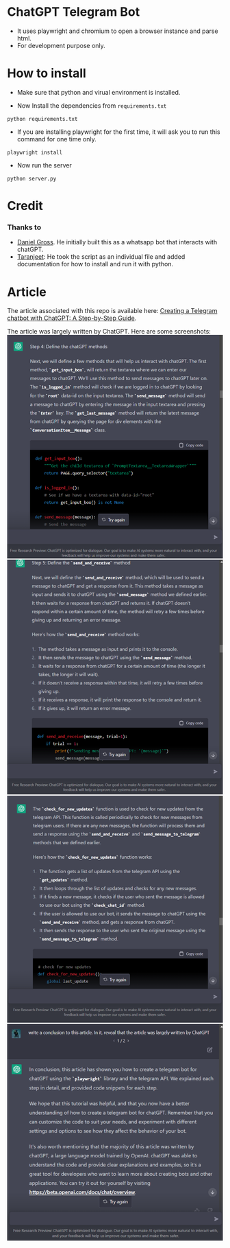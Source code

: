 # ChatGPT Telegram Bot

* It uses playwright and chromium to open a browser instance and parse html.
* For development purpose only.


# How to install

* Make sure that python and virual environment is installed.

* Now Install the dependencies from `requirements.txt`

```
python requirements.txt
```

* If you are installing playwright for the first time, it will ask you to run this command for one time only.

```
playwright install
```

* Now run the server

```
python server.py
```

# Credit

### Thanks to 
- [Daniel Gross](https://github.com/danielgross/whatsapp-gpt). He initially built this as a whatsapp bot that interacts with chatGPT.
- [Taranjeet](https://github.com/taranjeet/chatgpt-api): He took the script as an individual file and added documentation for how to install and run it with python.

# Article
The article associated with this repo is available here: [Creating a Telegram chatbot with ChatGPT: A Step-by-Step Guide](https://dev.to/leighola/creating-a-telegram-chatbot-with-chatgpt-a-step-by-step-guide-42gg).

The article was largely written by ChatGPT. Here are some screenshots:
![Function for checking for new updates](screenshots/154df2f2-908b-44c2-928b-6efcb1129af1.png) 
![Function for checking for new updates](screenshots/92aa62fc-1c9c-413b-ad1b-1b5fda39a254.png) 
![Function for checking for new updates](screenshots/07147a7a-5026-4004-b357-744f09812664.png) 
![Function for checking for new updates](screenshots/reveal.png) 